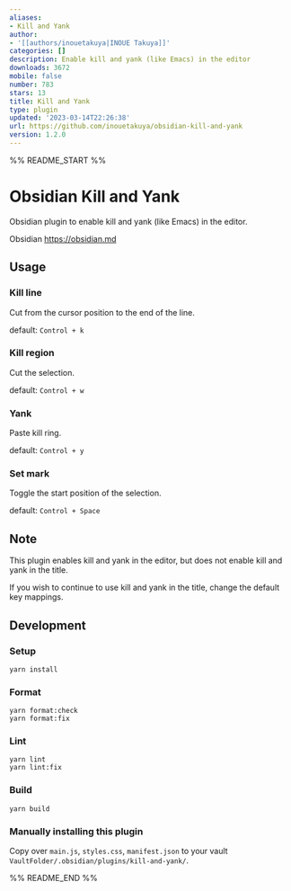 ```yaml
---
aliases:
- Kill and Yank
author:
- '[[authors/inouetakuya|INOUE Takuya]]'
categories: []
description: Enable kill and yank (like Emacs) in the editor
downloads: 3672
mobile: false
number: 783
stars: 13
title: Kill and Yank
type: plugin
updated: '2023-03-14T22:26:38'
url: https://github.com/inouetakuya/obsidian-kill-and-yank
version: 1.2.0
---
```


%% README_START %%

# Obsidian Kill and Yank

Obsidian plugin to enable kill and yank (like Emacs) in the editor. 

Obsidian https://obsidian.md

## Usage

### Kill line

Cut from the cursor position to the end of the line.

default: `Control + k`

### Kill region

Cut the selection.

default: `Control + w`

### Yank

Paste kill ring.

default: `Control + y`

### Set mark

Toggle the start position of the selection.

default: `Control + Space`

## Note

This plugin enables kill and yank in the editor, but does not enable kill and yank in the title.

If you wish to continue to use kill and yank in the title, change the default key mappings.

## Development

### Setup

```shell
yarn install
```

### Format

```shell
yarn format:check
yarn format:fix
```

### Lint

```shell
yarn lint
yarn lint:fix
```

### Build

```shell
yarn build
```

### Manually installing this plugin

Copy over `main.js`, `styles.css`, `manifest.json` to your vault `VaultFolder/.obsidian/plugins/kill-and-yank/`.


%% README_END %%